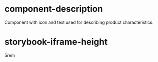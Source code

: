 # component-description
Component with icon and text used for describing product characteristics.

# storybook-iframe-height
5rem